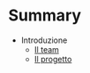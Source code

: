 # Summary

* Introduzione
  * [Il team](01_Introduzione/01_Team.md)
  * [Il progetto](01_Introduzione/02_Progetto.md)
